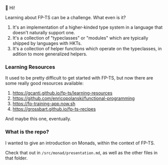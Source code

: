 👋 Hi!

Learning about FP-TS can be a challenge. What even is it?

1. It's an implementation of a higher-kinded type system in a language that doesn't naturally support one.
2. It's a collection of "typeclasses" or "modules" which are typically shipped by languages with HKTs.
3. It's a collection of helper functions which operate on the typeclasses, in adition to more generalized helpers.

### Learning Resources

It used to be pretty difficult to get started with FP-TS, but now there are some really good resources available:

1. https://gcanti.github.io/fp-ts/learning-resources
2. https://github.com/enricopolanski/functional-programming
3. https://fp-training-app.now.sh
4. https://grossbart.github.io/fp-ts-recipes

And maybe this one, eventually.

### What is the repo?

I wanted to give an introduction on Monads, within the context of FP-TS.

Check that out in `/src/monad/presentation.md`, as well as the other files in that folder.
